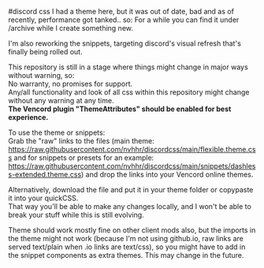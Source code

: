 #discord css
I had a theme here, but it was out of date, bad and as of recently, performance got tanked.. so:
For a while you can find it under /archive while I create something new.

I'm also reworking the snippets, targeting discord's visual refresh that's finally being rolled out.

This repository is still in a stage where things might change in major ways without warning, so:  
No warranty, no promises for support.  
Any/all functionality and look of all css within this repository might change without any warning at any time.  
**The Vencord plugin "ThemeAttributes" should be enabled for best experience.**  

To use the theme or snippets:  
Grab the "raw" links to the files (main theme: https://raw.githubusercontent.com/nvhhr/discordcss/main/flexible.theme.css and for snippets or presets for an example: https://raw.githubusercontent.com/nvhhr/discordcss/main/snippets/dashless-extended.theme.css) and drop the links into your Vencord online themes.  

Alternatively, download the file and put it in your theme folder or copypaste it into your quickCSS.  
That way you'll be able to make any changes locally, and I won't be able to break your stuff while this is still evolving.

Theme should work mostly fine on other client mods also, but the imports in the theme might not work (because I'm not using github.io, raw links are served text/plain when .io links are text/css), so you might have to add in the snippet components as extra themes. This may change in the future.
